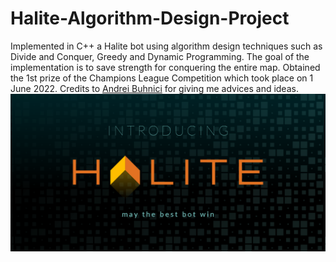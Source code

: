 # Halite-Algorithm-Design-Project
Implemented in C++ a Halite bot using algorithm design techniques such as Divide and Conquer, Greedy and Dynamic Programming. The goal of the implementation is to save strength for conquering the entire map. Obtained the 1st prize of the Champions League Competition which took place on 1 June 2022.
Credits to [Andrei Buhnici](https://github.com/AndreiBuhnici) for giving me advices and ideas.
![My Image](Halite.png)

